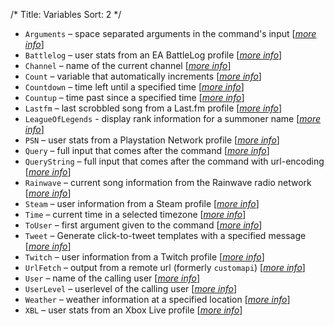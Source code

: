 /*
Title: Variables
Sort: 2
*/

* `Arguments` – space separated arguments in the command's input  [[*more info*](https://docs.nightbot.tv/commands/variables/arguments)]
* `Battlelog` – user stats from an EA BattleLog profile  [[*more info*](https://docs.nightbot.tv/commands/variables/battlelog)]
* `Channel` – name of the current channel  [[*more info*](https://docs.nightbot.tv/commands/variables/channel)]
* `Count` – variable that automatically increments [[*more info*](https://docs.nightbot.tv/commands/variables/count)]
* `Countdown` – time left until a specified time  [[*more info*](https://docs.nightbot.tv/commands/variables/countdown)]
* `Countup` – time past since a specified time  [[*more info*](https://docs.nightbot.tv/commands/variables/countup)]
* `Lastfm` – last scrobbled song from a Last.fm profile  [[*more info*](https://docs.nightbot.tv/commands/variables/lastfm)]
* `LeagueOfLegends` - display rank information for a summoner name [[*more info*](https://docs.nightbot.tv/commands/variables/leagueoflegends)]
* `PSN` – user stats from a Playstation Network profile  [[*more info*](https://docs.nightbot.tv/commands/variables/psn)]
* `Query` – full input that comes after the command  [[*more info*](https://docs.nightbot.tv/commands/variables/query)]
* `QueryString` – full input that comes after the command with url-encoding  [[*more info*](https://docs.nightbot.tv/commands/variables/querystring)]
* `Rainwave` – current song information from the Rainwave radio network  [[*more info*](https://docs.nightbot.tv/commands/variables/rainwave)]
* `Steam` – user information from a Steam profile  [[*more info*](https://docs.nightbot.tv/commands/variables/steam)]
* `Time` – current time in a selected timezone  [[*more info*](https://docs.nightbot.tv/commands/variables/time)]
* `ToUser` – first argument given to the command  [[*more info*](https://docs.nightbot.tv/commands/variables/touser)]
* `Tweet` – Generate click-to-tweet templates with a specified message  [[*more info*](https://docs.nightbot.tv/commands/variables/tweet)]
* `Twitch` – user information from a Twitch profile  [[*more info*](https://docs.nightbot.tv/commands/variables/twitch)]
* `UrlFetch` – output from a remote url (formerly `customapi`)  [[*more info*](https://docs.nightbot.tv/commands/variables/urlfetch)]
* `User` – name of the calling user  [[*more info*](https://docs.nightbot.tv/commands/variables/user)]
* `UserLevel` – userlevel of the calling user  [[*more info*](https://docs.nightbot.tv/commands/variables/userlevel)]
* `Weather` – weather information at a specified location  [[*more info*](https://docs.nightbot.tv/commands/variables/weather)]
* `XBL` – user stats from an Xbox Live profile  [[*more info*](https://docs.nightbot.tv/commands/variables/xbl)]
